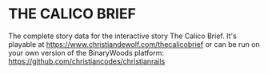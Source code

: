 # THE CALICO BRIEF

The complete story data for the interactive story The Calico Brief. It's playable at https://www.christiandewolf.com/thecalicobrief or can be run on your own version of the BinaryWoods platform: https://github.com/christiancodes/christianrails
